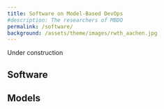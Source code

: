```yaml
---
title: Software on Model-Based DevOps
#description: The researchers of MBDO
permalink: /software/
background: /assets/theme/images/rwth_aachen.jpg
---
```


Under construction

## Software

## Models